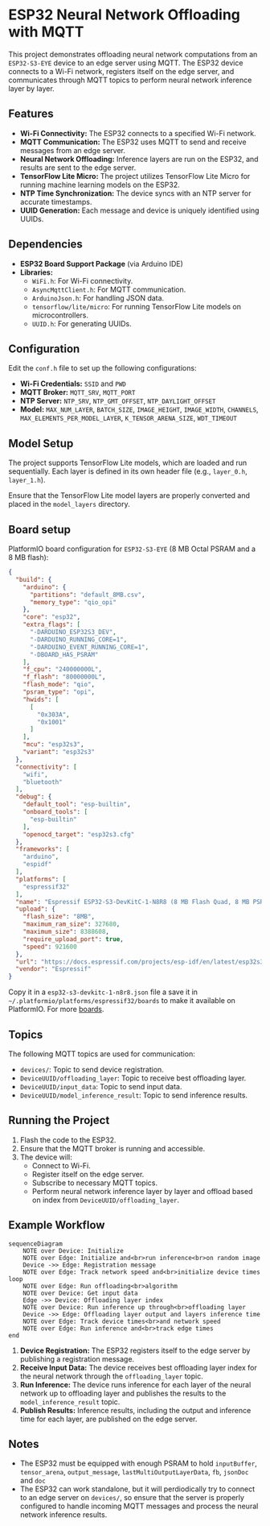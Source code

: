 # ESP32 Neural Network Offloading with MQTT

This project demonstrates offloading neural network computations from an `ESP32-S3-EYE` device to an edge server using MQTT. The ESP32 device connects to a Wi-Fi network, registers itself on the edge server, and communicates through MQTT topics to perform neural network inference layer by layer.

## Features

- **Wi-Fi Connectivity:** The ESP32 connects to a specified Wi-Fi network.
- **MQTT Communication:** The ESP32 uses MQTT to send and receive messages from an edge server.
- **Neural Network Offloading:** Inference layers are run on the ESP32, and results are sent to the edge server.
- **TensorFlow Lite Micro:** The project utilizes TensorFlow Lite Micro for running machine learning models on the ESP32.
- **NTP Time Synchronization:** The device syncs with an NTP server for accurate timestamps.
- **UUID Generation:** Each message and device is uniquely identified using UUIDs.

## Dependencies

- **ESP32 Board Support Package** (via Arduino IDE)
- **Libraries:**
  - `WiFi.h`: For Wi-Fi connectivity.
  - `AsyncMqttClient.h`: For MQTT communication.
  - `ArduinoJson.h`: For handling JSON data.
  - `tensorflow/lite/micro`: For running TensorFlow Lite models on microcontrollers.
  - `UUID.h`: For generating UUIDs.

## Configuration

Edit the `conf.h` file to set up the following configurations:

- **Wi-Fi Credentials:** `SSID` and `PWD`
- **MQTT Broker:** `MQTT_SRV`, `MQTT_PORT`
- **NTP Server:** `NTP_SRV`, `NTP_GMT_OFFSET`, `NTP_DAYLIGHT_OFFSET`
- **Model:** `MAX_NUM_LAYER`, `BATCH_SIZE`, `IMAGE_HEIGHT`, `IMAGE_WIDTH`, `CHANNELS`, `MAX_ELEMENTS_PER_MODEL_LAYER`, `K_TENSOR_ARENA_SIZE`, `WDT_TIMEOUT`

## Model Setup

The project supports TensorFlow Lite models, which are loaded and run sequentially. Each layer is defined in its own header file (e.g., `layer_0.h`, `layer_1.h`).

Ensure that the TensorFlow Lite model layers are properly converted and placed in the `model_layers` directory.

## Board setup

PlatformIO board configuration for `ESP32-S3-EYE` (8 MB Octal PSRAM and a 8 MB flash):

```json
{
  "build": {
    "arduino": {
      "partitions": "default_8MB.csv",
      "memory_type": "qio_opi"
    },
    "core": "esp32",
    "extra_flags": [
      "-DARDUINO_ESP32S3_DEV",
      "-DARDUINO_RUNNING_CORE=1",
      "-DARDUINO_EVENT_RUNNING_CORE=1",
      "-DBOARD_HAS_PSRAM"
    ],
    "f_cpu": "240000000L",
    "f_flash": "80000000L",
    "flash_mode": "qio",
    "psram_type": "opi",
    "hwids": [
      [
        "0x303A",
        "0x1001"
      ]
    ],
    "mcu": "esp32s3",
    "variant": "esp32s3"
  },
  "connectivity": [
    "wifi",
    "bluetooth"
  ],
  "debug": {
    "default_tool": "esp-builtin",
    "onboard_tools": [
      "esp-builtin"
    ],
    "openocd_target": "esp32s3.cfg"
  },
  "frameworks": [
    "arduino",
    "espidf"
  ],
  "platforms": [
    "espressif32"
  ],
  "name": "Espressif ESP32-S3-DevKitC-1-N8R8 (8 MB Flash Quad, 8 MB PSRAM Octal)",
  "upload": {
    "flash_size": "8MB",
    "maximum_ram_size": 327680,
    "maximum_size": 8388608,
    "require_upload_port": true,
    "speed": 921600
  },
  "url": "https://docs.espressif.com/projects/esp-idf/en/latest/esp32s3/hw-reference/esp32s3/user-guide-devkitc-1.html",
  "vendor": "Espressif"
}
```

Copy it in a `esp32-s3-devkitc-1-n8r8.json` file a save it in `~/.platformio/platforms/espressif32/boards` to make it available on PlatformIO. For more [boards](https://github.com/sivar2311/platformio_boards.git).

## Topics

The following MQTT topics are used for communication:

- `devices/`: Topic to send device registration.
- `DeviceUUID/offloading_layer`: Topic to receive best offloading layer.
- `DeviceUUID/input_data`: Topic to send input data.
- `DeviceUUID/model_inference_result`: Topic to send inference results.

## Running the Project

1. Flash the code to the ESP32.
2. Ensure that the MQTT broker is running and accessible.
3. The device will:
   - Connect to Wi-Fi.
   - Register itself on the edge server.
   - Subscribe to necessary MQTT topics.
   - Perform neural network inference layer by layer and offload based on index from `DeviceUUID/offloading_layer`.

## Example Workflow

```mermaid
sequenceDiagram
	NOTE over Device: Initialize
	NOTE over Edge: Initialize and<br>run inference<br>on random image
	Device ->> Edge: Registration message
	NOTE over Edge: Track network speed and<br>initialize device times
loop
	NOTE over Edge: Run offloading<br>algorithm
	NOTE over Device: Get input data
	Edge ->> Device: Offloading layer index
	NOTE over Device: Run inference up through<br>offloading layer
	Device ->> Edge: Offloading layer output and layers inference time
	NOTE over Edge: Track device times<br>and network speed
	NOTE over Edge: Run inference and<br>track edge times
end
```

1. **Device Registration:** The ESP32 registers itself to the edge server by publishing a registration message.
2. **Receive Input Data:** The device receives best offloading layer index for the neural network through the `offloading_layer` topic.
3. **Run Inference:** The device runs inference for each layer of the neural network up to offloading layer and publishes the results to the `model_inference_result` topic.
4. **Publish Results:** Inference results, including the output and inference time for each layer, are published on the edge server.

## Notes

- The ESP32 must be equipped with enough PSRAM to hold `inputBuffer`, `tensor_arena`, `output_message`, `lastMultiOutputLayerData`, `fb`, `jsonDoc` and `doc`
- The ESP32 can work standalone, but it will perdiodically try to connect to an edge server on `devices/`, so ensure that the server is properly configured to handle incoming MQTT messages and process the neural network inference results.
